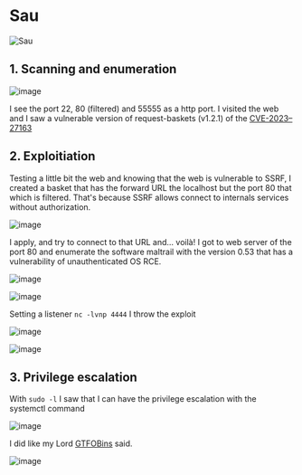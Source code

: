 # Sau
![Sau](https://github.com/JulianEspadaRodriguez/HackTheBox/assets/111667186/da2a89c3-dfe2-43ae-96b2-6d50b02fc655)

## 1. Scanning and enumeration

![image](https://github.com/JulianEspadaRodriguez/HackTheBox/assets/111667186/7a3d02b3-5805-4c5d-b6e4-3c9ef97115df)

I see the port 22, 80 (filtered) and 55555 as a http port. I visited the web and I saw a vulnerable version of request-baskets (v1.2.1) of the [CVE-2023–27163](https://medium.com/@li_allouche/request-baskets-1-2-1-server-side-request-forgery-cve-2023-27163-2bab94f201f7)

## 2. Exploitiation

Testing a little bit the web and knowing that the web is vulnerable to SSRF, I created a basket that has the forward URL the localhost but the port 80 that which is filtered. That's because SSRF allows connect to internals services without authorization.

![image](https://github.com/JulianEspadaRodriguez/HackTheBox/assets/111667186/7c02f03c-91bb-4e90-8d9e-fabb73551661)

I apply, and try to connect to that URL and... voilà! I got to web server of the port 80 and enumerate the software maltrail with the version 0.53 that has a vulnerability of unauthenticated OS RCE.

![image](https://github.com/JulianEspadaRodriguez/HackTheBox/assets/111667186/6955e765-497c-497b-8612-a6cf897617ed)

![image](https://github.com/JulianEspadaRodriguez/HackTheBox/assets/111667186/c52ba7a1-5d85-4a43-9ec4-6330bba4568f)

Setting a listener `nc -lvnp 4444` I throw the exploit

![image](https://github.com/JulianEspadaRodriguez/HackTheBox/assets/111667186/cd412717-6f83-4880-b30f-1729df72e2b4)

![image](https://github.com/JulianEspadaRodriguez/HackTheBox/assets/111667186/ed91a632-9b1c-4b51-b8a6-d4aa100e7f87)


## 3. Privilege escalation

With `sudo -l` I saw that I can have the privilege escalation with the systemctl command

![image](https://github.com/JulianEspadaRodriguez/HackTheBox/assets/111667186/ecb67431-3297-4000-9ae9-c12ff79dc81c)

I did like my Lord [GTFOBins](https://gtfobins.github.io/gtfobins/systemctl/) said.

![image](https://github.com/JulianEspadaRodriguez/HackTheBox/assets/111667186/3e845e6f-e429-467d-9e78-2aaeb30d31a5)



